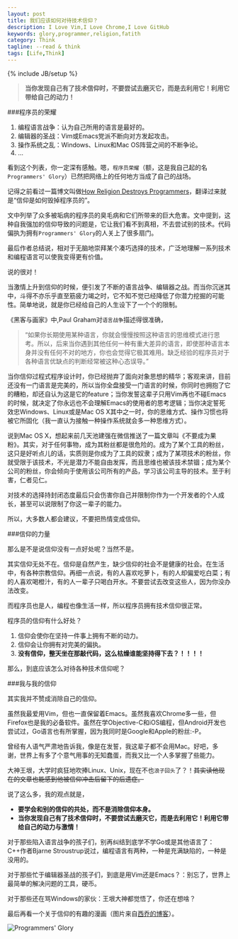 ```yaml
---
layout: post
title: 我们应该如何对待技术信仰？
description: I Love Vim,I Love Chrome,I Love GitHub
keywords: glory,programmer,religion,fatith
category: Think
tagline: --read & think
tags: [Life,Think]
---
```

{% include JB/setup %}

>**当你发现自己有了技术信仰时，不要尝试去磨灭它，而是去利用它！利用它带给自己的动力！**

###程序员的荣耀

1. 编程语言战争：认为自己所用的语言是最好的。
2. 编辑器的圣战：Vim或Emacs党派不断向对方发起攻击。
3. 操作系统之乱：Windows、Linux和Mac OS阵营之间的不断争论。
4. ...

看到这个列表，你一定深有感触。嗯，`程序员荣耀`（额，这是我自己起的名`Programmers' Glory`）已然把网络上的任何地方当成了自己的战场。

记得之前看过一篇博文叫做[How Religion Destroys Programmers](http://simpleprogrammer.com/2013/07/08/how-religion-destroys-programmers/)，翻译过来就是“信仰是如何毁掉程序员的”。

文中列举了众多被垢病的程序员的臭毛病和它们所带来的巨大危害。文中提到，这种自我强加的信仰导致的问题是，它让我们看不到真相，不去尝试别的技术。代码偏执为拥有`Programmers' Glory`的人关上了很多扇门。

最后作者总结说，相对于无脑地崇拜某个凑巧选择的技术，广泛地理解一系列技术和编程语言可以使我变得更有价值。

说的很对！

当激情上升到信仰的时候，便引发了不断的语言战争、编辑器之战。而当你沉迷其中，斗得不亦乐乎直至筋疲力竭之时，它不知不觉已经降低了你潜力挖掘的可能性。简单地说，就是你已经给自己的人生设下了一个个的限制。

《黑客与画家》中,Paul Graham对`语言战争`描述得很准确，

>“如果你长期使用某种语言，你就会慢慢按照这种语言的思维模式进行思考。所以，后来当你遇到其他任何一种有重大差异的语言，即使那种语言本身并没有任何不对的地方，你也会觉得它极其难用。缺乏经验的程序员对于各种语言优缺点的判断经常被这种心态误导。”

当你信仰过程式程序设计时，你已经抛弃了面向对象思想的精华；客观来讲，目前还没有一门语言是完美的，所以当你全盘接受一门语言的时候，你同时也拥抱了它的糟粕，却还自认为这是它的feature；当你发誓这辈子只用Vim再也不碰Emacs的时候，就决定了你永远也不会理解Emacs的使用者的思考逻辑；当你决定誓死效忠Windows、Linux或是Mac OS X其中之一时，你的思维方式、操作习惯也将被它所固化（我一直认为接触一种操作系统就会多一种思维方式）。

说到Mac OS X，想起来前几天池建强在微信推送了一篇文章叫《不要成为果粉》。其实，对于任何事物，成为其粉丝都是很危险的。成为了某个工具的粉丝，这只是好听点儿的话，实质则是你成为了工具的奴隶；成为了某项技术的粉丝，你就受限于该技术，不光是潜力不能自由发挥，而且思维也被该技术禁锢；成为某个公司的粉丝，你会倾向于使用该公司所有的产品，学习该公司主导的技术。至于利害，仁者见仁。

对技术的选择持封闭态度最后只会伤害你自己并限制你作为一个开发者的个人成长，甚至可以说限制了你这一辈子的能力。

所以，大多数人都会建议，不要把热情变成信仰。

###信仰的力量

那么是不是说信仰没有一点好处呢？当然不是。

其实信仰无处不在。信仰是自然产生，缺少信仰的社会不是健康的社会。在生活中，有各种宗教信仰。再细一点说，有的人喜欢吃萝卜，有的人却偏爱吃白菜；有的人喜欢喝橙汁，有的人一辈子只喝白开水。不要尝试去改变这些人，因为你没办法改变。

而程序员也是人，编程也像生活一样，所以程序员拥有技术信仰很正常。

程序员的信仰有什么好处？

1. 信仰会使你在坚持一件事上拥有不断的动力。
2. 信仰会让你拥有对完美的偏执。
3. **没有信仰，整天坐在那敲代码，这么枯燥谁能坚持得下去？！！！！**

那么，到底应该怎么对待各种技术信仰呢？

###我与我的信仰

其实我并不赞成消除自己的信仰。

虽然我最爱用Vim，但也一直保留着Emacs。虽然我喜欢Chrome多一些，但Firefox也是我的必备软件。虽然在学Objective-C和iOS编程，但Android开发也尝试过，Go语言也有所掌握，因为我同时是Google和Apple的粉丝:-P。

曾经有人语气严肃地告诉我，像是在发誓，我这辈子都不会用Mac。好吧，多谢，世界上有多了个意气用事的无知蠢蛋，而我又比一个人多掌握了些能力。

大神王垠，大学时疯狂地吹捧Linux、Unix，现在不也`浪子回头`了？！<del>其实读他现在的文章也能感到他被信仰冲击后留下的后遗症。</del>

说了这么多，我的观点就是，

* **要学会和别的信仰的共处，而不是消除信仰本身。**
* **当你发现自己有了技术信仰时，不要尝试去磨灭它，而是去利用它！利用它带给自己的动力与激情！**

对于那些陷入语言战争的孩子们，别再纠结到底学不学Go或是其他语言了：C++作者Bjarne Stroustrup说过，编程语言有两种，一种是充满缺陷的，一种是没用的。

对于那些忙于编辑器圣战的孩子们，到底是用Vim还是Emacs？：别忘了，世界上最简单的解决问题的工具，硬币。

对于那些还在骂Windows的家伙：王垠大神都觉悟了，你还在想啥？

最后再看一个关于信仰的有趣的漫画（图片来自[西乔的博客](http://blog.xiqiao.info/2014/05/08/1489)）。

![Programmers' Glory](http://blog.xiqiao.info/blogimg/programmers/57_belief_of_programmers.gif)